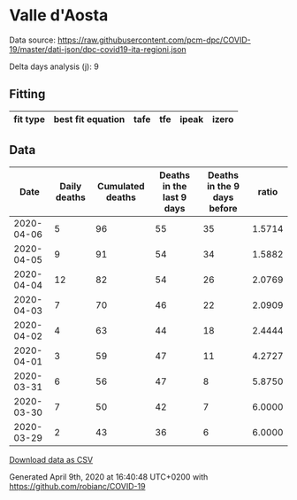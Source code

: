 # Valle d'Aosta

Data source: https://raw.githubusercontent.com/pcm-dpc/COVID-19/master/dati-json/dpc-covid19-ita-regioni.json

Delta days analysis (j): 9

## Fitting 
|fit type|best fit equation|tafe|tfe|ipeak|izero|
|-------|-----|--------|------|---|---|

## Data
|Date|Daily deaths|Cumulated deaths|Deaths in the last 9 days|Deaths in the 9 days before|ratio|
|----|----------|-----------|-------|--------------------|-----|
|2020-04-06|5|96|55|35|1.5714|
|2020-04-05|9|91|54|34|1.5882|
|2020-04-04|12|82|54|26|2.0769|
|2020-04-03|7|70|46|22|2.0909|
|2020-04-02|4|63|44|18|2.4444|
|2020-04-01|3|59|47|11|4.2727|
|2020-03-31|6|56|47|8|5.8750|
|2020-03-30|7|50|42|7|6.0000|
|2020-03-29|2|43|36|6|6.0000|

[Download data as CSV](COVID-19_valle_d'aosta_j9_2020-04-06.csv)

Generated April 9th, 2020 at 16:40:48 UTC+0200 with https://github.com/robianc/COVID-19
